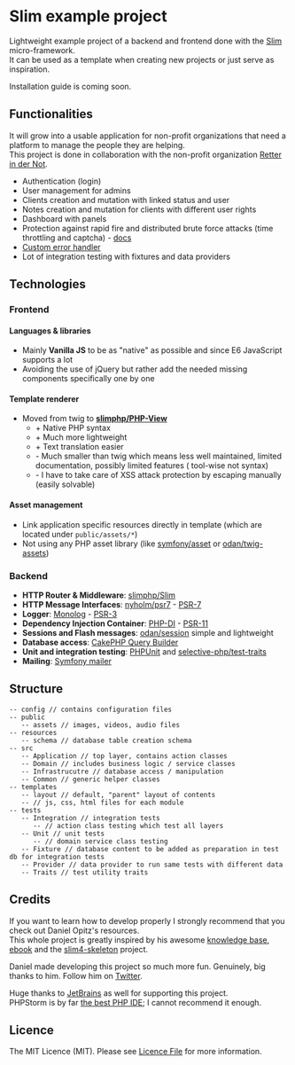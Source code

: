 # Slim example project

Lightweight example project of a backend and frontend done with the [Slim](https://www.slimframework.com/)
micro-framework.   
It can be used as a template when creating new projects or just serve as inspiration.

Installation guide is coming soon.

## Functionalities

It will grow into a usable application for non-profit organizations that need a platform to manage the people they
are helping.  
This project is done in collaboration with the non-profit organization [Retter in der Not](https://www.retter-in-der-not.org).

* Authentication (login)
* User management for admins
* Clients creation and mutation with linked status and user
* Notes creation and mutation for clients with different user rights
* Dashboard with panels
* Protection against rapid fire and distributed brute force attacks (time throttling and
  captcha) - [docs](https://github.com/samuelgfeller/slim-example-project/blob/master/docs/security-concept.md)
* [Custom error handler](https://github.com/samuelgfeller/slim-example-project/blob/master/docs/error-handling.md)
* Lot of integration testing with fixtures and data providers 

## Technologies

### Frontend

#### Languages & libraries

* Mainly **Vanilla JS** to be as "native" as possible and since E6 JavaScript supports a lot
* Avoiding the use of jQuery but rather add the needed missing components specifically one by one

#### Template renderer

* Moved from twig to **[slimphp/PHP-View](https://github.com/slimphp/PHP-View)**
    * \+ Native PHP syntax
    * \+ Much more lightweight
    * \+ Text translation easier
    * \- Much smaller than twig which means less well maintained, limited documentation, possibly limited features (
      tool-wise not syntax)
    * \- I have to take care of XSS attack protection by escaping manually (easily solvable)

#### Asset management

* Link application specific resources directly in template (which are located under `public/assets/*`)
* Not using any PHP asset library (like [symfony/asset](https://github.com/symfony/asset)
  or [odan/twig-assets](https://github.com/odan/twig-assets))

### Backend
* **HTTP Router & Middleware**: [slimphp/Slim](https://github.com/slimphp/Slim)
* **HTTP Message Interfaces**: [nyholm/psr7](https://github.com/Nyholm/psr7) - [PSR-7](https://www.php-fig.org/psr/psr-7/)
* **Logger**: [Monolog](https://github.com/Seldaek/monolog) - [PSR-3](https://www.php-fig.org/psr/psr-3/)
* **Dependency Injection Container**: [PHP-DI](https://github.com/PHP-DI/PHP-DI) -
[PSR-11](https://www.php-fig.org/psr/psr-11/)
* **Sessions and Flash messages**: [odan/session](https://github.com/odan/session) simple and lightweight
* **Database access**: [CakePHP Query Builder](https://book.cakephp.org/4/en/orm/query-builder.html)
* **Unit and integration testing**: [PHPUnit](https://github.com/sebastianbergmann/phpunit) 
and [selective-php/test-traits](https://github.com/selective-php/test-traits)
* **Mailing**: [Symfony mailer](https://symfony.com/doc/current/mailer.html)

## Structure

```
-- config // contains configuration files
-- public
   -- assets // images, videos, audio files
-- resources
   -- schema // database table creation schema
-- src
   -- Application // top layer, contains action classes
   -- Domain // includes business logic / service classes
   -- Infrastrucutre // database access / manipulation
   -- Common // generic helper classes 
-- templates
   -- layout // default, "parent" layout of contents
   -- // js, css, html files for each module 
-- tests
   -- Integration // integration tests
      -- // action class testing which test all layers
   -- Unit // unit tests
      -- // domain service class testing
   -- Fixture // database content to be added as preparation in test db for integration tests
   -- Provider // data provider to run same tests with different data
   -- Traits // test utility traits  
```

## Credits

If you want to learn how to develop properly I strongly recommend that you check out Daniel Opitz's
resources.  
This whole project is greatly inspired by his awesome [knowledge base](https://odan.github.io/), 
[ebook](https://odan.github.io/2022/07/02/slim4-ebook-online.html)
and the [slim4-skeleton](https://odan.github.io/slim4-skeleton/) project.  

Daniel made developing this project so much more fun. Genuinely, big thanks to him. 
Follow him on [Twitter](https://twitter.com/dopitz).

Huge thanks to [JetBrains](https://jb.gg/OpenSource) as well for supporting this project.  
PHPStorm is by far [the best PHP IDE](https://www.cloudways.com/blog/top-ide-and-code-editors-php-development/);
I cannot recommend it enough. 

## Licence

The MIT Licence (MIT). Please
see [Licence File](https://github.com/samuelgfeller/slim-example-project/blob/master/LICENCE.txt) for more information.